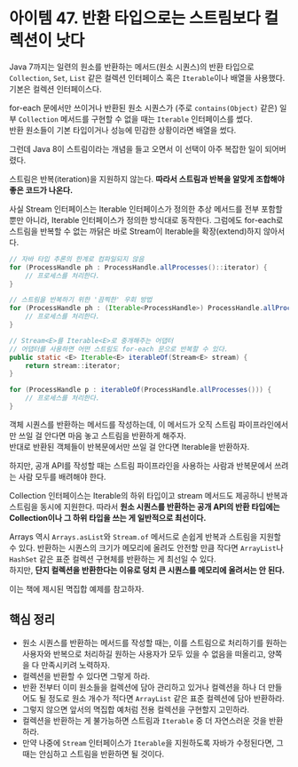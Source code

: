 # 아이템 47. 반환 타입으로는 스트림보다 컬렉션이 낫다
Java 7까지는 일련의 원소를 반환하는 메서드(원소 시퀀스)의 반환 타입으로 `Collection`, `Set`, `List` 같은 컬렉션 인터페이스 혹은 `Iterable`이나 배열을 사용했다. 기본은 컬렉션 인터페이스다.

for-each 문에서만 쓰이거나 반환된 원소 시퀀스가 (주로 `contains(Object)` 같은) 일부 `Collection` 메서드를 구현할 수 없을 때는 `Iterable` 인터페이스를 썼다.  
반환 원소들이 기본 타입이거나 성능에 민감한 상황이라면 배열을 썼다.

그런데 Java 8이 스트림이라는 개념을 들고 오면서 이 선택이 아주 복잡한 일이 되어버렸다.

스트림은 반복(iteration)을 지원하지 않는다. **따라서 스트림과 반복을 알맞게 조합해야 좋은 코드가 나온다.**

사실 Stream 인터페이스는 Iterable 인터페이스가 정의한 추상 메서드를 전부 포함할 뿐만 아니라, Iterable 인터페이스가 정의한 방식대로 동작한다. 그럼에도 for-each로 스트림을 반복할 수 없는 까닭은 바로 Stream이 Iterable을 확장(extend)하지 않아서다.

```java
// 자바 타입 추론의 한계로 컴파일되지 않음
for (ProcessHandle ph : ProcessHandle.allProcesses()::iterator) {
    // 프로세스를 처리한다.
}

// 스트림을 반복하기 위한 '끔찍한' 우회 방법
for (ProcessHandle ph : (Iterable<ProcessHandle>) ProcessHandle.allProcesses()::iterator) {
    // 프로세스를 처리한다.
}

// Stream<E>를 Iterable<E>로 중개해주는 어댑터
// 어댑터를 사용하면 어떤 스트림도 for-each 문으로 반복할 수 있다.
public static <E> Iterable<E> iterableOf(Stream<E> stream) {
    return stream::iterator;
}

for (ProcessHandle p : iterableOf(ProcessHandle.allProcesses())) {
    // 프로세스를 처리한다.
}
```

객체 시퀀스를 반환하는 메서드를 작성하는데, 이 메서드가 오직 스트림 파이프라인에서만 쓰일 걸 안다면 마음 놓고 스트림을 반환하게 해주자.  
반대로 반환된 객체들이 반복문에서만 쓰일 걸 안다면 Iterable을 반환하자.

하지만, 공개 API를 작성할 때는 스트림 파이프라인을 사용하는 사람과 반복문에서 쓰려는 사람 모두를 배려해야 한다.

Collection 인터페이스는 Iterable의 하위 타입이고 stream 메서드도 제공하니 반복과 스트림을 동시에 지원한다. 따라서 **원소 시퀀스를 반환하는 공개 API의 반환 타입에는 Collection이나 그 하위 타입을 쓰는 게 일반적으로 최선이다.**

Arrays 역시 `Arrays.asList`와 `Stream.of` 메서드로 손쉽게 반복과 스트림을 지원할 수 있다. 반환하는 시퀀스의 크기가 메모리에 올려도 안전할 만큼 작다면 `ArrayList`나 `HashSet` 같은 표준 컬렉션 구현체를 반환하는 게 최선일 수 있다.  
하지만, **단지 컬렉션을 반환한다는 이유로 덩치 큰 시퀀스를 메모리에 올려서는 안 된다.**

이는 책에 제시된 멱집합 예제를 참고하자.

## 핵심 정리
- 원소 시퀀스를 반환하는 메서드를 작성할 때는, 이를 스트림으로 처리하기를 원하는 사용자와 반복으로 처리하길 원하는 사용자가 모두 있을 수 없음을 떠올리고, 양쪽을 다 만족시키려 노력하자.
- 컬렉션을 반환할 수 있다면 그렇게 하라.
- 반환 전부터 이미 원소들을 컬렉션에 담아 관리하고 있거나 컬렉션을 하나 더 만들어도 될 정도로 원소 개수가 적다면 `ArrayList` 같은 표준 컬렉션에 담아 반환하라.
- 그렇지 않으면 앞서의 멱집합 예처럼 전용 컬렉션을 구현할지 고민하라.
- 컬렉션을 반환하는 게 불가능하면 스트림과 `Iterable` 중 더 자연스러운 것을 반환하라.
- 만약 나중에 `Stream` 인터페이스가 `Iterable`을 지원하도록 자바가 수정된다면, 그때는 안심하고 스트림을 반환하면 될 것이다.